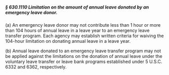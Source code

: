##### § 630.1110 Limitation on the amount of annual leave donated by an emergency leave donor. #####

(a) An emergency leave donor may not contribute less than 1 hour or more than 104 hours of annual leave in a leave year to an emergency leave transfer program. Each agency may establish written criteria for waiving the 104-hour limitation on donating annual leave in a leave year.

(b) Annual leave donated to an emergency leave transfer program may not be applied against the limitations on the donation of annual leave under the voluntary leave transfer or leave bank programs established under 5 U.S.C. 6332 and 6362, respectively.